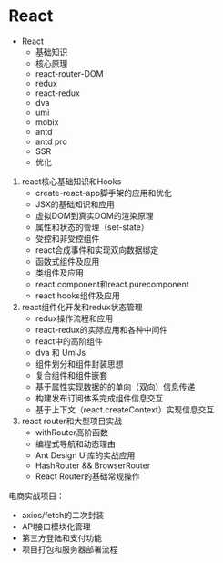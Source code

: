 # React

- React
  - 基础知识
  - 核心原理
  - react-router-DOM
  - redux
  - react-redux
  - dva
  - umi
  - mobix
  - antd
  - antd pro
  - SSR
  - 优化

1. react核心基础知识和Hooks
   - create-react-app脚手架的应用和优化
   - JSX的基础知识和应用
   - 虚拟DOM到真实DOM的渲染原理
   - 属性和状态的管理（set-state）
   - 受控和非受控组件
   - react合成事件和实现双向数据绑定
   - 函数式组件及应用
   - 类组件及应用
   - react.component和react.purecomponent
   - react hooks组件及应用
2. react组件化开发和redux状态管理
   - redux操作流程和应用
   - react-redux的实际应用和各种中间件
   - react中的高阶组件
   - dva 和 UmlJs
   - 组件划分和组件封装思想
   - 复合组件和组件嵌套
   - 基于属性实现数据的的单向（双向）信息传递
   - 构建发布订阅体系完成组件信息交互
   - 基于上下文（react.createContext）实现信息交互 
3. react router和大型项目实战
   - withRouter高阶函数
   - 编程式导航和动态理由
   - Ant Design UI库的实战应用
   - HashRouter && BrowserRouter
   - React Router的基础常规操作

电商实战项目：
- axios/fetch的二次封装
- API接口模块化管理
- 第三方登陆和支付功能
- 项目打包和服务器部署流程
